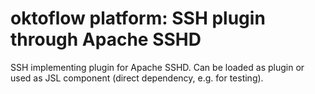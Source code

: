 # oktoflow platform: SSH plugin through Apache SSHD

SSH implementing plugin for Apache SSHD. Can be loaded as plugin or used as JSL component (direct dependency, e.g. for testing).
